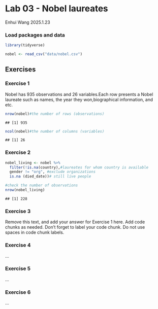 Lab 03 - Nobel laureates
================
Enhui Wang
2025.1.23

### Load packages and data

``` r
library(tidyverse) 
```

``` r
nobel <- read_csv("data/nobel.csv")
```

## Exercises

### Exercise 1

Nobel has 935 observations and 26 variables.Each row presents a Nobel
laureate such as names, the year they won,biographical information, and
etc.

``` r
nrow(nobel)#the number of rows (observations)
```

    ## [1] 935

``` r
ncol(nobel)#the number of columns (variables)
```

    ## [1] 26

### Exercise 2

``` r
nobel_living <- nobel %>%
  filter(!is.na(country),#laureates for whom country is available
  gender != "org", #exclude organizations
  is.na (died_date))# still live people

#check the number of observations
nrow(nobel_living)
```

    ## [1] 228

### Exercise 3

Remove this text, and add your answer for Exercise 1 here. Add code
chunks as needed. Don’t forget to label your code chunk. Do not use
spaces in code chunk labels.

### Exercise 4

…

### Exercise 5

…

### Exercise 6

…
